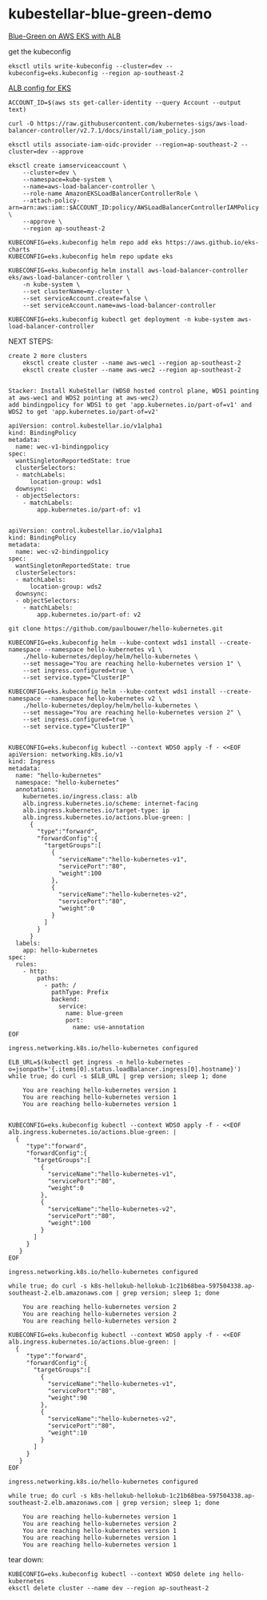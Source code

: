 # kubestellar-blue-green-demo

[Blue-Green on AWS EKS with ALB](https://aws.amazon.com/blogs/containers/using-aws-load-balancer-controller-for-blue-green-deployment-canary-deployment-and-a-b-testing/)

get the kubeconfig

    eksctl utils write-kubeconfig --cluster=dev --kubeconfig=eks.kubeconfig --region ap-southeast-2

[ALB config for EKS](https://docs.aws.amazon.com/eks/latest/userguide/lbc-helm.html)

    ACCOUNT_ID=$(aws sts get-caller-identity --query Account --output text)

    curl -O https://raw.githubusercontent.com/kubernetes-sigs/aws-load-balancer-controller/v2.7.1/docs/install/iam_policy.json

    eksctl utils associate-iam-oidc-provider --region=ap-southeast-2 --cluster=dev --approve

    eksctl create iamserviceaccount \
        --cluster=dev \
        --namespace=kube-system \
        --name=aws-load-balancer-controller \
        --role-name AmazonEKSLoadBalancerControllerRole \
        --attach-policy-arn=arn:aws:iam::$ACCOUNT_ID:policy/AWSLoadBalancerControllerIAMPolicy \
        --approve \
        --region ap-southeast-2

    KUBECONFIG=eks.kubeconfig helm repo add eks https://aws.github.io/eks-charts
    KUBECONFIG=eks.kubeconfig helm repo update eks

    KUBECONFIG=eks.kubeconfig helm install aws-load-balancer-controller eks/aws-load-balancer-controller \
        -n kube-system \
        --set clusterName=my-cluster \
        --set serviceAccount.create=false \
        --set serviceAccount.name=aws-load-balancer-controller 

    KUBECONFIG=eks.kubeconfig kubectl get deployment -n kube-system aws-load-balancer-controller


NEXT STEPS:

    create 2 more clusters
        eksctl create cluster --name aws-wec1 --region ap-southeast-2
        eksctl create cluster --name aws-wec2 --region ap-southeast-2
    

    Stacker: Install KubeStellar (WDS0 hosted control plane, WDS1 pointing at aws-wec1 and WDS2 pointing at aws-wec2)
    add bindingpolicy for WDS1 to get 'app.kubernetes.io/part-of=v1' and WDS2 to get 'app.kubernetes.io/part-of=v2'

    apiVersion: control.kubestellar.io/v1alpha1
    kind: BindingPolicy
    metadata:
      name: wec-v1-bindingpolicy
    spec:
      wantSingletonReportedState: true
      clusterSelectors:
      - matchLabels:
          location-group: wds1
      downsync:
      - objectSelectors:
        - matchLabels: 
            app.kubernetes.io/part-of: v1


    apiVersion: control.kubestellar.io/v1alpha1
    kind: BindingPolicy
    metadata:
      name: wec-v2-bindingpolicy
    spec:
      wantSingletonReportedState: true
      clusterSelectors:
      - matchLabels:
          location-group: wds2
      downsync:
      - objectSelectors:
        - matchLabels: 
            app.kubernetes.io/part-of: v2

    git clone https://github.com/paulbouwer/hello-kubernetes.git
    
    KUBECONFIG=eks.kubeconfig helm --kube-context wds1 install --create-namespace --namespace hello-kubernetes v1 \
        ./hello-kubernetes/deploy/helm/hello-kubernetes \
        --set message="You are reaching hello-kubernetes version 1" \
        --set ingress.configured=true \
        --set service.type="ClusterIP"

    KUBECONFIG=eks.kubeconfig helm --kube-context wds1 install --create-namespace --namespace hello-kubernetes v2 \
        ./hello-kubernetes/deploy/helm/hello-kubernetes \
        --set message="You are reaching hello-kubernetes version 2" \
        --set ingress.configured=true \
        --set service.type="ClusterIP"


    KUBECONFIG=eks.kubeconfig kubectl --context WDS0 apply -f - <<EOF
    apiVersion: networking.k8s.io/v1
    kind: Ingress
    metadata:
      name: "hello-kubernetes"
      namespace: "hello-kubernetes"
      annotations:
        kubernetes.io/ingress.class: alb
        alb.ingress.kubernetes.io/scheme: internet-facing
        alb.ingress.kubernetes.io/target-type: ip
        alb.ingress.kubernetes.io/actions.blue-green: |
          {
            "type":"forward",
            "forwardConfig":{
              "targetGroups":[
                {
                  "serviceName":"hello-kubernetes-v1",
                  "servicePort":"80",
                  "weight":100
                },
                {
                  "serviceName":"hello-kubernetes-v2",
                  "servicePort":"80",
                  "weight":0
                }
              ]
            }
          }
      labels:
        app: hello-kubernetes
    spec:
      rules:
        - http:
            paths:
              - path: /
                pathType: Prefix
                backend:
                  service:
                    name: blue-green
                    port:
                      name: use-annotation
    EOF

    ingress.networking.k8s.io/hello-kubernetes configured

    ELB_URL=$(kubectl get ingress -n hello-kubernetes -o=jsonpath='{.items[0].status.loadBalancer.ingress[0].hostname}')
    while true; do curl -s $ELB_URL | grep version; sleep 1; done
  
        You are reaching hello-kubernetes version 1
        You are reaching hello-kubernetes version 1
        You are reaching hello-kubernetes version 1


    KUBECONFIG=eks.kubeconfig kubectl --context WDS0 apply -f - <<EOF
    alb.ingress.kubernetes.io/actions.blue-green: |
      {
         "type":"forward",
         "forwardConfig":{
           "targetGroups":[
             {
               "serviceName":"hello-kubernetes-v1",
               "servicePort":"80",
               "weight":0
             },
             {
               "serviceName":"hello-kubernetes-v2",
               "servicePort":"80",
               "weight":100
             }
           ]
         }
       }
    EOF

    ingress.networking.k8s.io/hello-kubernetes configured

    while true; do curl -s k8s-hellokub-hellokub-1c21b68bea-597504338.ap-southeast-2.elb.amazonaws.com | grep version; sleep 1; done

        You are reaching hello-kubernetes version 2
        You are reaching hello-kubernetes version 2
        You are reaching hello-kubernetes version 2

    KUBECONFIG=eks.kubeconfig kubectl --context WDS0 apply -f - <<EOF
    alb.ingress.kubernetes.io/actions.blue-green: |
      {
         "type":"forward",
         "forwardConfig":{
           "targetGroups":[
             {
               "serviceName":"hello-kubernetes-v1",
               "servicePort":"80",
               "weight":90
             },
             {
               "serviceName":"hello-kubernetes-v2",
               "servicePort":"80",
               "weight":10
             }
           ]
         }
       }
    EOF

    ingress.networking.k8s.io/hello-kubernetes configured

    while true; do curl -s k8s-hellokub-hellokub-1c21b68bea-597504338.ap-southeast-2.elb.amazonaws.com | grep version; sleep 1; done
    
        You are reaching hello-kubernetes version 1
        You are reaching hello-kubernetes version 2
        You are reaching hello-kubernetes version 1
        You are reaching hello-kubernetes version 1
        You are reaching hello-kubernetes version 1


    
tear down:

    KUBECONFIG=eks.kubeconfig kubectl --context WDS0 delete ing hello-kubernetes
    eksctl delete cluster --name dev --region ap-southeast-2